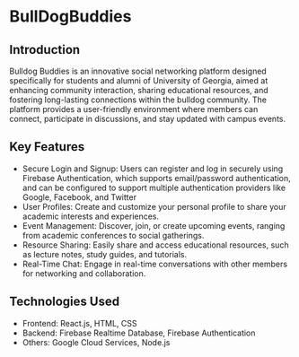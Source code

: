 # BullDogBuddies

## Introduction
Bulldog Buddies is an innovative social networking platform designed specifically for students and alumni of University of Georgia, aimed at enhancing community interaction, sharing educational resources, and fostering long-lasting connections within the bulldog community. The platform provides a user-friendly environment where members can connect, participate in discussions, and stay updated with campus events.

## Key Features
- Secure Login and Signup: Users can register and log in securely using Firebase Authentication, which supports email/password authentication, and can be configured to support multiple authentication providers like Google, Facebook, and Twitter
- User Profiles: Create and customize your personal profile to share your academic interests and experiences.
- Event Management: Discover, join, or create upcoming events, ranging from academic conferences to social gatherings.
- Resource Sharing: Easily share and access educational resources, such as lecture notes, study guides, and tutorials.
- Real-Time Chat: Engage in real-time conversations with other members for networking and collaboration.

## Technologies Used
- Frontend: React.js, HTML, CSS
- Backend: Firebase Realtime Database, Firebase Authentication
- Others: Google Cloud Services, Node.js
